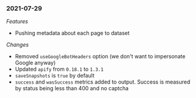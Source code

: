 ### 2021-07-29
*Features*
- Pushing metadata about each page to dataset

*Changes*
- Removed `useGoogleBotHeaders` option (we don't want to impersonate Google anyway)
- Updated `apify` from `0.18.1` to `1.3.1`
- `saveSnapshots` is `true` by default
- `success` and `wasSuccess` metrics added to output. Success is measured by status being less than 400 and no captcha